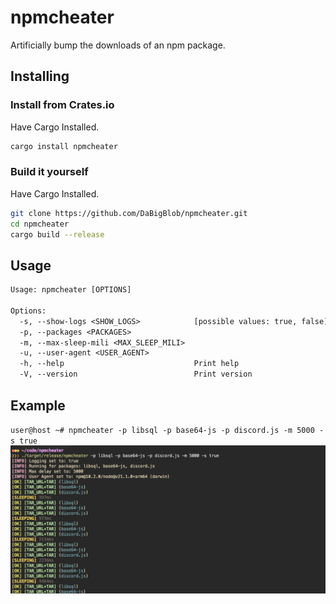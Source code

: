 # npmcheater
Artificially bump the downloads of an npm package.

## Installing

### Install from Crates.io
Have Cargo Installed.
```bash
cargo install npmcheater
```

### Build it yourself
Have Cargo Installed.
```bash
git clone https://github.com/DaBigBlob/npmcheater.git
cd npmcheater
cargo build --release
```

## Usage
```txt
Usage: npmcheater [OPTIONS]

Options:
  -s, --show-logs <SHOW_LOGS>            [possible values: true, false]
  -p, --packages <PACKAGES>              
  -m, --max-sleep-mili <MAX_SLEEP_MILI>  
  -u, --user-agent <USER_AGENT>          
  -h, --help                             Print help
  -V, --version                          Print version
```

## Example
`user@host ~# npmcheater -p libsql -p base64-js -p discord.js -m 5000 -s true`
![demo output](https://raw.githubusercontent.com/DaBigBlob/npmcheater/main/demo.png)

